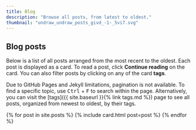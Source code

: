```yaml
---
title: Blog
description: "Browse all posts, from latest to oldest."
thumbnail: "undraw_undraw_posts_givd_-1-_5vi7.svg"
---
```


## Blog posts

Below is a list of all posts arranged from the most recent to the oldest. Each post is displayed as a card. To read a post, click **Continue reading** on the card. You can also filter posts by clicking on any of the card **tags**. 

Due to GitHub Pages and Jekyll limitations, pagination is not available. To find a specific topic, use <kbd>Ctrl</kbd> + <kbd>F</kbd> to search within the page. Alternatively, you can visit the [tags]({{ site.baseurl }}{% link tags.md %}) page to see all posts, organized from newest to oldest, by their tags.

<div class="row row-cols-1 row-cols-md-3 g-4">
  {% for post in site.posts %}
  {% include card.html post=post %}
  {% endfor %}
</div>
